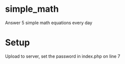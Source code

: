# simple_math
Answer 5 simple math equations every day

# Setup
Upload to server, set the password in index.php on line 7
